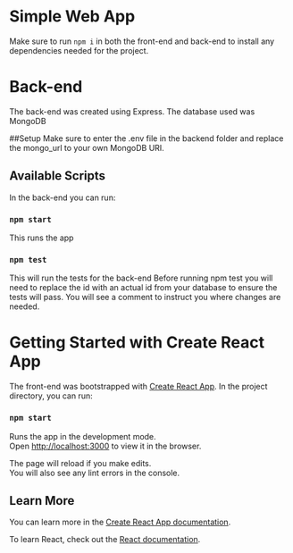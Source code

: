 # Simple Web App

Make sure to run `npm i` in both the front-end and back-end to install any dependencies needed for the project.

# Back-end

The back-end was created using Express. 
The database used was MongoDB

##Setup
Make sure to enter the .env file in the backend folder and replace the mongo_url to your own MongoDB URI.
## Available Scripts

In the back-end you can run:

### `npm start`
This runs the app
### `npm test`
This will run the tests for the back-end
Before running npm test you will need to replace the id with an actual id from your database to ensure the tests will pass.
You will see a comment to instruct you where changes are needed.

# Getting Started with Create React App
The front-end was bootstrapped with [Create React App](https://github.com/facebook/create-react-app).
In the project directory, you can run:

### `npm start`

Runs the app in the development mode.\
Open [http://localhost:3000](http://localhost:3000) to view it in the browser.

The page will reload if you make edits.\
You will also see any lint errors in the console.

## Learn More

You can learn more in the [Create React App documentation](https://facebook.github.io/create-react-app/docs/getting-started).

To learn React, check out the [React documentation](https://reactjs.org/).
